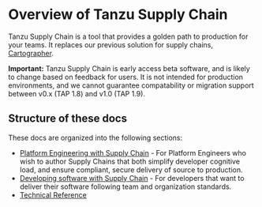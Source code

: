 # Overview of Tanzu Supply Chain

Tanzu Supply Chain is a tool that provides a golden path to production for your teams.
It replaces our previous solution for supply chains, [Cartographer](https://cartographer.sh).

**Important:** Tanzu Supply Chain is early access beta software, and is likely to change based on feedback for users.
It is not intended for production environments, and we cannot guarantee compatability or
migration support between v0.x (TAP 1.8) and v1.0 (TAP 1.9).  

## Structure of these docs
These docs are organized into the following sections:


- [Platform Engineering with Supply Chain](./platform-engineering/about.hbs.md) - For Platform Engineers who wish to author Supply Chains that both simplify developer cognitive load, and ensure compliant, secure delivery of source to production.
- [Developing software with Supply Chain](./development/about.hbs.md) - For developers that want to deliver their software following team and organization standards.
- [Technical Reference](reference/about.hbs.md)

